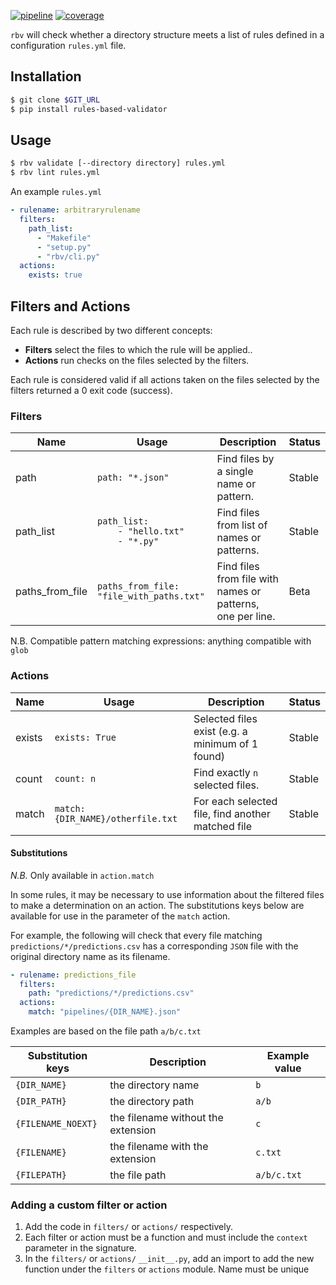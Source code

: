 [![pipeline][badge_pipeline]][git_url]
[![coverage][badge_coverage]][coverage_report]

[badge_pipeline]: https://gitlab.com/prometheuscomputing/rules-based-validator/badges/master/pipeline.svg
[badge_coverage]: https://gitlab.com/prometheuscomputing/rules-based-validator/badges/master/coverage.svg
[git_url]: https://gitlab.com/prometheuscomputing/rules-based-validator
[coverage_report]: https://prometheuscomputing.gitlab.io/rules-based-validator/_static/coverage/index.html

`rbv` will check whether a directory structure meets a list of rules defined in a configuration `rules.yml` file.

## Installation

```bash
$ git clone $GIT_URL
$ pip install rules-based-validator
```

## Usage

```bash
$ rbv validate [--directory directory] rules.yml
$ rbv lint rules.yml
```

An example `rules.yml`
```yaml
- rulename: arbitraryrulename
  filters:
    path_list:
      - "Makefile"
      - "setup.py"
      - "rbv/cli.py"
  actions:
    exists: true
```

## Filters and Actions

Each rule is described by two different concepts:
* **Filters** select the files to which the rule will be applied..
* **Actions** run checks on the files selected by the filters.

Each rule is considered valid if all actions taken on the files
selected by the filters returned a 0 exit code (success).

### Filters


|  Name   | Usage         | Description                                        | Status  |  
|---------|---------------|----------------------------------------------------|---|
| path    | `path: "*.json"`  | Find files by a single name or pattern.  | Stable  |   
| path_list | `path_list:`<br/>`    - "hello.txt"`<br/>`    - "*.py"` | Find files from list of names or patterns. | Stable  |   
| paths_from_file  | `paths_from_file: "file_with_paths.txt"`| Find files from file with names or patterns, one per line.  | Beta  |   

N.B. Compatible pattern matching expressions: anything compatible with `glob`


### Actions

|  Name   | Usage         | Description                                        | Status  |  
|---------|---------------|----------------------------------------------------|---|
| exists  | `exists: True`| Selected files exist (e.g. a minimum of 1 found)   | Stable  |   
| count   | `count: n`    | Find exactly `n` selected files.                   | Stable  |   
| match   | `match: {DIR_NAME}/otherfile.txt`            | For each selected file, find another matched file  | Stable  |   

#### Substitutions

*N.B.* Only available in `action.match`

In some rules, it may be necessary to use information about the filtered files to make a determination on an action. The substitutions keys below are available for use in the parameter of the `match` action.

For example, the following will check that every file matching `predictions/*/predictions.csv` has a corresponding `JSON` file with the original directory name as its filename.

```yaml
- rulename: predictions_file
  filters:
    path: "predictions/*/predictions.csv"
  actions:
    match: "pipelines/{DIR_NAME}.json"
```

Examples are based on the file path `a/b/c.txt`

| Substitution keys  |   Description                      |Example value|
|--------------------|------------------------------------|-------------|
| `{DIR_NAME}`       |  the directory name                | `b`         |
| `{DIR_PATH}`       |  the directory path                | `a/b`       |
| `{FILENAME_NOEXT}` | the filename without the extension | `c`         |
| `{FILENAME}`       | the filename with the extension    | `c.txt`     |
| `{FILEPATH}`       | the file path                      | `a/b/c.txt` |


### Adding a custom filter or action

1. Add the code in `filters/` or `actions/` respectively.
2. Each filter or action must be a function and must include the `context` parameter in the signature.
3. In the `filters/` or `actions/` `__init__.py`, add an import to add the new function under the
`filters` or `actions` module.
Name must be unique
